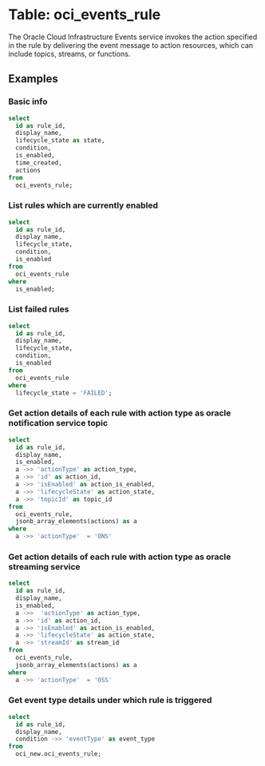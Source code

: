 # Table: oci_events_rule

The Oracle Cloud Infrastructure Events service invokes the action specified in the rule by delivering the event message to action resources, which can include topics, streams, or functions.

## Examples

### Basic info

```sql
select
  id as rule_id,
  display_name,
  lifecycle_state as state,
  condition,
  is_enabled,
  time_created,
  actions
from
  oci_events_rule;
```


### List rules which are currently enabled

```sql
select
  id as rule_id,
  display_name,
  lifecycle_state,
  condition,
  is_enabled
from
  oci_events_rule
where
  is_enabled;
```


### List failed rules

```sql
select
  id as rule_id,
  display_name,
  lifecycle_state,
  condition,
  is_enabled
from
  oci_events_rule
where
  lifecycle_state = 'FAILED';
```


### Get action details of each rule with action type as oracle notification service topic

```sql
select
  id as rule_id,
  display_name,
  is_enabled,
  a ->> 'actionType' as action_type,
  a ->> 'id' as action_id,
  a ->> 'isEnabled' as action_is_enabled,
  a ->> 'lifecycleState' as action_state,
  a ->> 'topicId' as topic_id
from
  oci_events_rule,
  jsonb_array_elements(actions) as a
where
  a ->> 'actionType'  = 'ONS'
```


### Get action details of each rule with action type as oracle streaming service

```sql
select
  id as rule_id,
  display_name,
  is_enabled,
  a ->>  'actionType' as action_type,
  a ->> 'id' as action_id,
  a ->> 'isEnabled' as action_is_enabled,
  a ->> 'lifecycleState' as action_state,
  a ->> 'streamId' as stream_id
from
  oci_events_rule,
  jsonb_array_elements(actions) as a
where
  a ->> 'actionType'  = 'OSS'
```


### Get event type details under which rule is triggered

```sql
select
  id as rule_id,
  display_name,
  condition ->> 'eventType' as event_type
from
  oci_new.oci_events_rule;
```